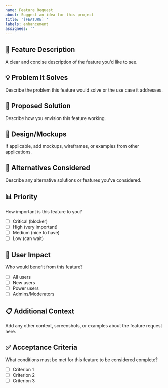 ```yaml
---
name: Feature Request
about: Suggest an idea for this project
title: '[FEATURE] '
labels: enhancement
assignees: ''
---
```


## 🚀 Feature Description
A clear and concise description of the feature you'd like to see.

## 💡 Problem It Solves
Describe the problem this feature would solve or the use case it addresses.

## 📝 Proposed Solution
Describe how you envision this feature working.

## 🎨 Design/Mockups
If applicable, add mockups, wireframes, or examples from other applications.

## 🔄 Alternatives Considered
Describe any alternative solutions or features you've considered.

## 📊 Priority
How important is this feature to you?
- [ ] Critical (blocker)
- [ ] High (very important)
- [ ] Medium (nice to have)
- [ ] Low (can wait)

## 👥 User Impact
Who would benefit from this feature?
- [ ] All users
- [ ] New users
- [ ] Power users
- [ ] Admins/Moderators

## 📋 Additional Context
Add any other context, screenshots, or examples about the feature request here.

## ✅ Acceptance Criteria
What conditions must be met for this feature to be considered complete?
- [ ] Criterion 1
- [ ] Criterion 2
- [ ] Criterion 3
